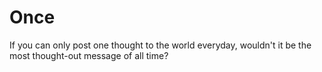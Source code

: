 # Once

If you can only post one thought to the world everyday, wouldn't it be the most thought-out message of all time?
